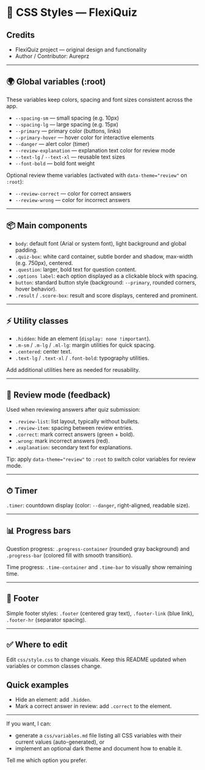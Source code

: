 # 🎨 CSS Styles — FlexiQuiz

Credits
-------

- FlexiQuiz project — original design and functionality
- Author / Contributor: Aureprz

---

## 🌍 Global variables (:root)
These variables keep colors, spacing and font sizes consistent across the app.

- `--spacing-sm` — small spacing (e.g. 10px)
- `--spacing-lg` — large spacing (e.g. 15px)
- `--primary` — primary color (buttons, links)
- `--primary-hover` — hover color for interactive elements
- `--danger` — alert color (timer)
- `--review-explanation` — explanation text color for review mode
- `--text-lg` / `--text-xl` — reusable text sizes
- `--font-bold` — bold font weight

Optional review theme variables (activated with `data-theme="review"` on `:root`):
- `--review-correct` — color for correct answers
- `--review-wrong` — color for incorrect answers

---

## 📦 Main components

- `body`: default font (Arial or system font), light background and global padding.
- `.quiz-box`: white card container, subtle border and shadow, max-width (e.g. 750px), centered.
- `.question`: larger, bold text for question content.
- `.options label`: each option displayed as a clickable block with spacing.
- `button`: standard button style (background: `--primary`, rounded corners, hover behavior).
- `.result` / `.score-box`: result and score displays, centered and prominent.

---

## ⚡ Utility classes

- `.hidden`: hide an element (`display: none !important`).
- `.m-sm` / `.m-lg` / `.ml-lg`: margin utilities for quick spacing.
- `.centered`: center text.
- `.text-lg` / `.text-xl` / `.font-bold`: typography utilities.

Add additional utilities here as needed for reusability.

---

## 📖 Review mode (feedback)

Used when reviewing answers after quiz submission:
- `.review-list`: list layout, typically without bullets.
- `.review-item`: spacing between review entries.
- `.correct`: mark correct answers (green + bold).
- `.wrong`: mark incorrect answers (red).
- `.explanation`: secondary text for explanations.

Tip: apply `data-theme="review"` to `:root` to switch color variables for review mode.

---

## ⏱ Timer

`.timer`: countdown display (color: `--danger`, right-aligned, readable size).

---

## 📊 Progress bars

Question progress: `.progress-container` (rounded gray background) and `.progress-bar` (colored fill with smooth transition).

Time progress: `.time-container` and `.time-bar` to visually show remaining time.

---

## 📌 Footer

Simple footer styles: `.footer` (centered gray text), `.footer-link` (blue link), `.footer-hr` (separator spacing).

---

## ✅ Where to edit

Edit `css/style.css` to change visuals. Keep this README updated when variables or common classes change.

## Quick examples

- Hide an element: add `.hidden`.
- Mark a correct answer in review: add `.correct` to the element.

---

If you want, I can:

- generate a `css/variables.md` file listing all CSS variables with their current values (auto-generated), or
- implement an optional dark theme and document how to enable it.

Tell me which option you prefer.
